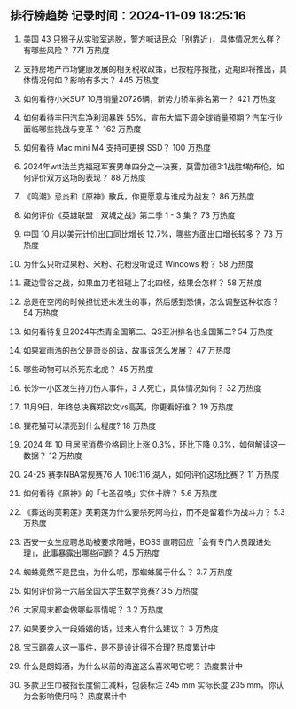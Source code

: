 
## 排行榜趋势 记录时间：2024-11-09 18:25:16
  
  1. 美国 43 只猴子从实验室逃脱，警方喊话民众「别靠近」，具体情况怎么样？有哪些风险？ 771 万热度
    
  2. 支持房地产市场健康发展的相关税收政策，已按程序报批，近期即将推出，具体情况何如？影响有多大？ 445 万热度
    
  3. 如何看待小米SU7 10月销量20726辆，新势力轿车排名第一？ 421 万热度
    
  4. 如何看待丰田汽车净利润暴跌 55%，宣布大幅下调全球销量预期？汽车行业面临哪些挑战与变革？ 162 万热度
    
  5. 如何看待 Mac mini M4 支持可更换 SSD？ 100 万热度
    
  6. 2024年wtt法兰克福冠军赛男单四分之一决赛，莫雷加德3:1战胜f勒布伦，如何评价双方这场的表现？ 88 万热度
    
  7. 《鸣潮》忌炎和《原神》散兵，你更愿意与谁成为战友？ 86 万热度
    
  8. 如何评价《英雄联盟：双城之战》第二季 1 - 3 集？ 73 万热度
    
  9. 中国 10 月以美元计价出口同比增长 12.7%，哪些方面出口增长较多？ 73 万热度
    
  10. 为什么只听过果粉、米粉、花粉没听说过 Windows 粉？ 58 万热度
    
  11. 藏边雪谷之战，如果血刀老祖碰上了北四怪，结果会怎样？ 58 万热度
    
  12. 总是在空闲的时候担忧还未发生的事，然后感到恐惧，怎么调整这种状态？ 54 万热度
    
  13. 如何看待复旦2024年杰青全国第二、QS亚洲排名也全国第二? 54 万热度
    
  14. 如果霍雨浩的岳父是萧炎的话，故事该怎么发展？ 47 万热度
    
  15. 哪些动物可以杀死东北虎？ 45 万热度
    
  16. 长沙一小区发生持刀伤人事件，3 人死亡，具体情况如何？ 32 万热度
    
  17. 11月9日，年终总决赛郑钦文vs高芙，你更看好谁？ 19 万热度
    
  18. 狸花猫可以漂亮到什么程度? 18 万热度
    
  19. 2024 年 10 月居民消费价格同比上涨 0.3%，环比下降 0.3%，如何解读这一数据？ 12 万热度
    
  20. 24-25 赛季NBA常规赛76 人 106:116 湖人，如何评价这场比赛？ 11 万热度
    
  21. 如何看待《原神》的「七圣召唤」实体卡牌？ 5.6 万热度
    
  22. 《葬送的芙莉莲》芙莉莲为什么要杀死阿乌拉，而不是留着作为战斗力？ 5.3 万热度
    
  23. 西安一女生应聘总助被要求陪睡，BOSS 直聘回应「会有专门人员跟进处理」，此事暴露出哪些问题？ 4.5 万热度
    
  24. 蜘蛛竟然不是昆虫，为什么呢，那蜘蛛属于什么？ 3.7 万热度
    
  25. 如何评价第十六届全国大学生数学竞赛? 3.5 万热度
    
  26. 大家周末都会做哪些事情呢？ 3.2 万热度
    
  27. 如果要步入一段婚姻的话，过来人有什么建议？ 3 万热度
    
  28. 宝玉踢袭人这一事件，是不是设计得不合理? 热度累计中
    
  29. 什么是朗姆酒，为什么以前的海盗这么喜欢喝它呢？ 热度累计中
    
  30. 多款卫生巾被指长度偷工减料，包装标注 245 mm 实际长度 235 mm，你认为会影响使用吗？ 热度累计中
    